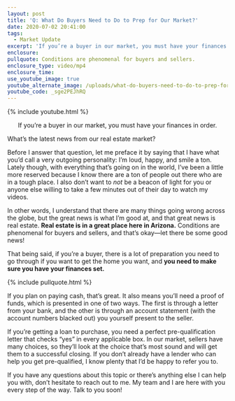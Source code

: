 ```yaml
---
layout: post
title: 'Q: What Do Buyers Need to Do to Prep for Our Market?'
date: 2020-07-02 20:41:00
tags:
  - Market Update
excerpt: 'If you’re a buyer in our market, you must have your finances in order.'
enclosure:
pullquote: Conditions are phenomenal for buyers and sellers.
enclosure_type: video/mp4
enclosure_time:
use_youtube_image: true
youtube_alternate_image: /uploads/what-do-buyers-need-to-do-to-prep-for-our-market-yt.jpg
youtube_code: _sge2PEJhRQ
---
```


{% include youtube.html %}

<p style="text-align:center">If you’re a buyer in our market, you must have your finances in order.</p>

What’s the latest news from our real estate market?

Before I answer that question, let me preface it by saying that I have what you’d call a very outgoing personality: I’m loud, happy, and smile a ton. Lately though, with everything that’s going on in the world, I’ve been a little more reserved because I know there are a ton of people out there who are in a tough place. I also don’t want to *not* be a beacon of light for you or anyone else willing to take a few minutes out of their day to watch my videos.&nbsp;

In other words, I understand that there are many things going wrong across the globe, but the great news is what I’m good at, and that great news is real estate. **Real estate is in a great place here in Arizona.** Conditions are phenomenal for buyers and sellers, and that’s okay—let there be some good news\!

That being said, if you’re a buyer, there is a lot of preparation you need to go through if you want to get the home you want, and **you need to make sure you have your finances set.**&nbsp;

{% include pullquote.html %}

If you plan on paying cash, that’s great. It also means you’ll need a proof of funds, which is presented in one of two ways. The first is through a letter from your bank, and the other is through an account statement (with the account numbers blacked out) you yourself present to the seller.&nbsp;

If you’re getting a loan to purchase, you need a perfect pre-qualification letter that checks “yes” in every applicable box. In our market, sellers have many choices, so they’ll look at the choice that’s most sound and will get them to a successful closing. If you don’t already have a lender who can help you get pre-qualified, I know plenty that I’d be happy to refer you to.

If you have any questions about this topic or there’s anything else I can help you with, don’t hesitate to reach out to me. My team and I are here with you every step of the way. Talk to you soon\!&nbsp;